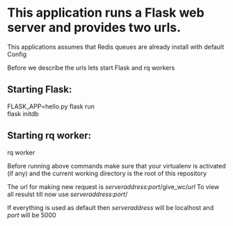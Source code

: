 # This application runs a Flask web server and provides two urls.

This applications assumes that Redis queues are already install with default Config

Before we describe the urls lets start Flask and rq workers

## Starting Flask:
FLASK_APP=hello.py flask run <br />
flask initdb
## Starting rq worker:
rq worker

Before running above commands make sure that your virtualenv is activated (if any) and the current working directory is the root of this repository

The url for making new request is *serveraddress*:*port*/give_wc/*url*
To view all resulst till now use *serveraddress*:*port*/

If everything is used as default then *serveraddress* will be localhost and *port* will be 5000
